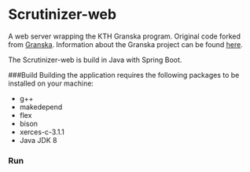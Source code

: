 # Scrutinizer-web

A web server wrapping the KTH Granska program. Original code forked from [Granska](https://github.com/viggokann/granska). Information about the Granska project can be found [here](http://skrutten.nada.kth.se/).

The Scrutinizer-web is build in Java with Spring Boot.

###Build
Building the application requires the following packages to be installed on your machine:
  
  * g++  
  * makedepend
  * flex
  * bison
  * xerces-c-3.1.1
  * Java JDK 8


### Run

